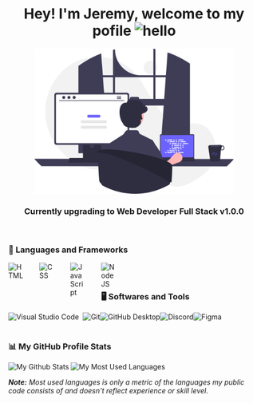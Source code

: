 <!-- Header section -->
<h1 align="center">Hey! I'm Jeremy, welcome to my pofile <img src="https://user-images.githubusercontent.com/1303154/88677602-1635ba80-d120-11ea-84d8-d263ba5fc3c0.gif" width="30px" height="30px" alt="hello"></h1>

<p align="center">
  <img src="https://github.com/Arkantik/Arkantik/blob/main/github%20profile1.svg" alt="Jeremy Dohin" width="400px"/></a>
  <h3 align="center">Currently upgrading to Web Developer Full Stack v1.0.0</h3>
</p>
</br>

<!-- Languages and Frameworks badges section -->

### 🧰 Languages and Frameworks 
<img align="left" alt="HTML" width="30px" style="padding-right:2rem;" src="https://cdn.jsdelivr.net/gh/devicons/devicon/icons/html5/html5-original.svg"/>
<img align="left" alt="CSS" width="30px" style="padding-right:2rem;" src="https://cdn.jsdelivr.net/gh/devicons/devicon/icons/css3/css3-original.svg"/>      
<img align="left" alt="JavaScript" width="30px" style="padding-right:2rem;" src="https://cdn.jsdelivr.net/gh/devicons/devicon/icons/javascript/javascript-original.svg"/>
<img align="left" alt="NodeJS" width="30px" style="padding-right:2rem;" src="https://cdn.jsdelivr.net/gh/devicons/devicon/icons/nodejs/nodejs-original.svg"/>
<br>
<br>


<!-- Softwares and Tools badges section -->
### 🖥️ Softwares and Tools 
<img align="left" alt="Visual Studio Code" style="padding-right:0.5rem;" src="https://img.shields.io/badge/Visual%20Studio%20Code-0078d7.svg?logo=visual-studio-code&logoColor=white"/>
<img align="left" alt="Git" src="https://img.shields.io/badge/Git-F05033.svg?logo=git&logoColor=white"/>
<img align="left" alt="GitHub Desktop" src="https://img.shields.io/badge/GitHub%20Desktop-8034A9.svg?logo=github&logoColor=white"/>
<img align="left" alt="Discord" src="https://img.shields.io/badge/-Discord-5865F2.svg?logo=discord&logoColor=white"/>
<img align="left" alt="Figma" src="https://img.shields.io/badge/-Figma-F24E1E.svg?logo=figma&logoColor=white"/>
<br>


#

### 📊 My GitHub Profile Stats 

![My Github Stats](https://github-readme-stats.vercel.app/api?username=arkantik&show_icons=true&theme=city_lights&hide_border=true)
![My Most Used Languages](https://github-readme-stats.vercel.app/api/top-langs/?username=arkantik&langs_count=8&layout=compact&theme=city_lights&hide_border=true)
          
<i><b>Note:</b> Most used languages is only a metric of the languages my public code consists of and doesn't reflect experience or skill level.</i>

